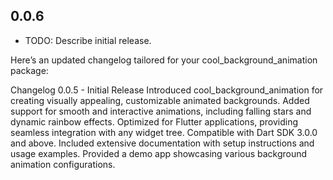 ## 0.0.6

* TODO: Describe initial release.

Here’s an updated changelog tailored for your cool_background_animation package:

Changelog
0.0.5 - Initial Release
Introduced cool_background_animation for creating visually appealing, customizable animated backgrounds.
Added support for smooth and interactive animations, including falling stars and dynamic rainbow effects.
Optimized for Flutter applications, providing seamless integration with any widget tree.
Compatible with Dart SDK 3.0.0 and above.
Included extensive documentation with setup instructions and usage examples.
Provided a demo app showcasing various background animation configurations.